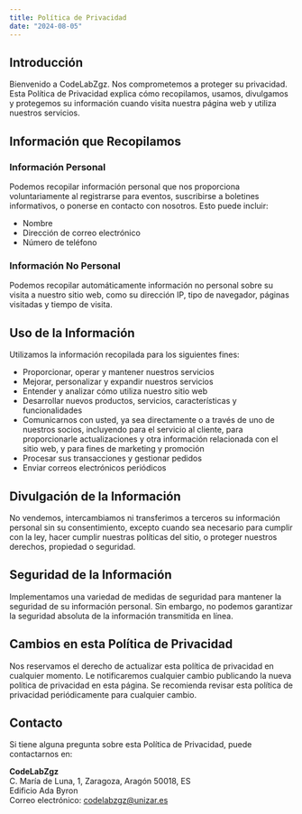 ```yaml
---
title: Política de Privacidad
date: "2024-08-05"
---
```


## Introducción

Bienvenido a CodeLabZgz. Nos comprometemos a proteger su privacidad. Esta Política de Privacidad explica cómo recopilamos, usamos, divulgamos y protegemos su información cuando visita nuestra página web y utiliza nuestros servicios.

## Información que Recopilamos

### Información Personal

Podemos recopilar información personal que nos proporciona voluntariamente al registrarse para eventos, suscribirse a boletines informativos, o ponerse en contacto con nosotros. Esto puede incluir:

- Nombre
- Dirección de correo electrónico
- Número de teléfono

### Información No Personal

Podemos recopilar automáticamente información no personal sobre su visita a nuestro sitio web, como su dirección IP, tipo de navegador, páginas visitadas y tiempo de visita.

## Uso de la Información

Utilizamos la información recopilada para los siguientes fines:

- Proporcionar, operar y mantener nuestros servicios
- Mejorar, personalizar y expandir nuestros servicios
- Entender y analizar cómo utiliza nuestro sitio web
- Desarrollar nuevos productos, servicios, características y funcionalidades
- Comunicarnos con usted, ya sea directamente o a través de uno de nuestros socios, incluyendo para el servicio al cliente, para proporcionarle actualizaciones y otra información relacionada con el sitio web, y para fines de marketing y promoción
- Procesar sus transacciones y gestionar pedidos
- Enviar correos electrónicos periódicos

## Divulgación de la Información

No vendemos, intercambiamos ni transferimos a terceros su información personal sin su consentimiento, excepto cuando sea necesario para cumplir con la ley, hacer cumplir nuestras políticas del sitio, o proteger nuestros derechos, propiedad o seguridad.

## Seguridad de la Información

Implementamos una variedad de medidas de seguridad para mantener la seguridad de su información personal. Sin embargo, no podemos garantizar la seguridad absoluta de la información transmitida en línea.

## Cambios en esta Política de Privacidad

Nos reservamos el derecho de actualizar esta política de privacidad en cualquier momento. Le notificaremos cualquier cambio publicando la nueva política de privacidad en esta página. Se recomienda revisar esta política de privacidad periódicamente para cualquier cambio.

## Contacto

Si tiene alguna pregunta sobre esta Política de Privacidad, puede contactarnos en:

**CodeLabZgz**  
C. María de Luna, 1, Zaragoza, Aragón 50018, ES  
Edificio Ada Byron  
Correo electrónico: [codelabzgz@unizar.es](mailto:codelabzgz@unizar.es)
